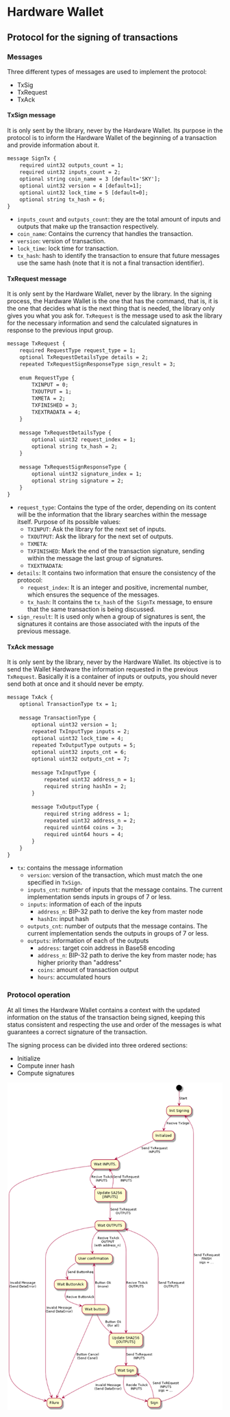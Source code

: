 
# Hardware Wallet

## Protocol for the signing of transactions

### Messages

Three different types of messages are used to implement the protocol:

- TxSig
- TxRequest
- TxAck

#### TxSign message

It is only sent by the library, never by the Hardware Wallet. Its purpose in the protocol is to inform the Hardware Wallet of the beginning of a transaction and provide information about it.

```
message SignTx {
    required uint32 outputs_count = 1;
    required uint32 inputs_count = 2;
    optional string coin_name = 3 [default='SKY'];
    optional uint32 version = 4 [default=1];
    optional uint32 lock_time = 5 [default=0];
    optional string tx_hash = 6;
}
```

- `inputs_count` and `outputs_count`: they are the total amount of inputs and outputs that make up the transaction respectively.
- `coin_name`: Contains the currency that handles the transaction.
- `version`: version of transaction.
- `lock_time`: lock time for transaction.
- `tx_hash`: hash to identify the transaction to ensure that future messages use the same hash (note that it is not a final transaction identifier).

#### TxRequest message

It is only sent by the Hardware Wallet, never by the library. In the signing process, the Hardware Wallet is the one that has the command, that is, it is the one that decides what is the next thing that is needed, the library only gives you what you ask for. `TxRequest` is the message used to ask the library for the necessary information and send the calculated signatures in response to the previous input group.

```
message TxRequest {
    required RequestType request_type = 1;
    optional TxRequestDetailsType details = 2;
    repeated TxRequestSignResponseType sign_result = 3;
    
    enum RequestType {
        TXINPUT = 0;
        TXOUTPUT = 1;
        TXMETA = 2;
        TXFINISHED = 3;
        TXEXTRADATA = 4;
    }
    
    message TxRequestDetailsType {
        optional uint32 request_index = 1;
        optional string tx_hash = 2;
    }
    
    message TxRequestSignResponseType {
        optional uint32 signature_index = 1;
        optional string signature = 2;
    }
}
```

- `request_type`: Contains the type of the order, depending on its content will be the information that the library searches within the message itself. Purpose of its possible values:
    - `TXINPUT`: Ask the library for the next set of inputs.
    - `TXOUTPUT`: Ask the library for the next set of outputs.
    - `TXMETA`:
    - `TXFINISHED`: Mark the end of the transaction signature, sending within the message the last group of signatures.
    - `TXEXTRADATA`:
- `details`: It contains two information that ensure the consistency of the protocol:
    - `request_index`: It is an integer and positive, incremental number, which ensures the sequence of the messages.
    - `tx_hash`: It contains the `tx_hash` of the` SignTx` message, to ensure that the same transaction is being discussed.
- `sign_result`: It is used only when a group of signatures is sent, the signatures it contains are those associated with the inputs of the previous message.

#### TxAck message

It is only sent by the library, never by the Hardware Wallet. Its objective is to send the Wallet Hardware the information requested in the previous `TxRequest`. Basically it is a container of inputs or outputs, you should never send both at once and it should never be empty.

```
message TxAck {
    optional TransactionType tx = 1;
    
    message TransactionType {
        optional uint32 version = 1;
        repeated TxInputType inputs = 2;
        optional uint32 lock_time = 4;
        repeated TxOutputType outputs = 5;
        optional uint32 inputs_cnt = 6;
        optional uint32 outputs_cnt = 7;
        
        message TxInputType {
            repeated uint32 address_n = 1;
            required string hashIn = 2;
        }
        
        message TxOutputType {
            required string address = 1;
            repeated uint32 address_n = 2;
            required uint64 coins = 3;
            required uint64 hours = 4;
        }
    }
}
```

- `tx`: contains the message information
    - `version`: version of the transaction, which must match the one specified in `TxSign`.
    - `inputs_cnt`: number of inputs that the message contains. The current implementation sends inputs in groups of 7 or less.
    - `inputs`: information of each of the inputs
        - `address_n`: BIP-32 path to derive the key from master node
        - `hashIn`: input hash
    - `outputs_cnt`: number of outputs that the message contains. The current implementation sends the outputs in groups of 7 or less.
    - `outputs`: information of each of the outputs
        - `address`: target coin address in Base58 encoding
        - `address_n`: BIP-32 path to derive the key from master node; has higher priority than "address"
        - `coins`: amount of transaction output
        - `hours`: accumulated hours

### Protocol operation

At all times the Hardware Wallet contains a context with the updated information on the status of the transaction being signed, keeping this status consistent and respecting the use and order of the messages is what guarantees a correct signature of the transaction.

The signing process can be divided into three ordered sections:
- Initialize
- Compute inner hash
- Compute signatures

![long-transactions](../../img/long-transaction-sm.png)
